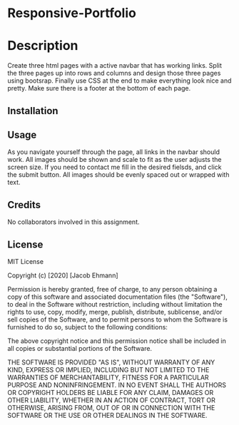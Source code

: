 # Responsive-Portfolio

# Description

Create three html pages with a active navbar that has working links.
Split the three pages up into rows and columns and design those three pages using bootsrap.
Finally use CSS at the end to make everything look nice and pretty.
Make sure there is a footer at the bottom of each page.

## Installation



## Usage

As you navigate yourself through the page, all links in the navbar should work.
All images should be shown and scale to fit as the user adjusts the screen size.
If you need to contact me fill in the desired fielsds, and click the submit button.
All images should be evenly spaced out or wrapped with text.

## Credits

No collaborators involved in this assignment.

## License
MIT License

Copyright (c) [2020] [Jacob Ehmann]

Permission is hereby granted, free of charge, to any person obtaining a copy
of this software and associated documentation files (the "Software"), to deal
in the Software without restriction, including without limitation the rights
to use, copy, modify, merge, publish, distribute, sublicense, and/or sell
copies of the Software, and to permit persons to whom the Software is
furnished to do so, subject to the following conditions:

The above copyright notice and this permission notice shall be included in all
copies or substantial portions of the Software.

THE SOFTWARE IS PROVIDED "AS IS", WITHOUT WARRANTY OF ANY KIND, EXPRESS OR
IMPLIED, INCLUDING BUT NOT LIMITED TO THE WARRANTIES OF MERCHANTABILITY,
FITNESS FOR A PARTICULAR PURPOSE AND NONINFRINGEMENT. IN NO EVENT SHALL THE
AUTHORS OR COPYRIGHT HOLDERS BE LIABLE FOR ANY CLAIM, DAMAGES OR OTHER
LIABILITY, WHETHER IN AN ACTION OF CONTRACT, TORT OR OTHERWISE, ARISING FROM,
OUT OF OR IN CONNECTION WITH THE SOFTWARE OR THE USE OR OTHER DEALINGS IN THE
SOFTWARE.